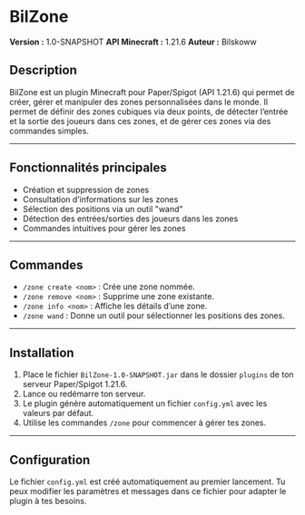 # BilZone

**Version :** 1.0-SNAPSHOT
**API Minecraft :** 1.21.6
**Auteur :** Bilskoww

## Description

BilZone est un plugin Minecraft pour Paper/Spigot (API 1.21.6) qui permet de créer, gérer et manipuler des zones personnalisées dans le monde.
Il permet de définir des zones cubiques via deux points, de détecter l’entrée et la sortie des joueurs dans ces zones, et de gérer ces zones via des commandes simples.

---

## Fonctionnalités principales

* Création et suppression de zones
* Consultation d’informations sur les zones
* Sélection des positions via un outil "wand"
* Détection des entrées/sorties des joueurs dans les zones
* Commandes intuitives pour gérer les zones

---

## Commandes

* `/zone create <nom>` : Crée une zone nommée.
* `/zone remove <nom>` : Supprime une zone existante.
* `/zone info <nom>` : Affiche les détails d’une zone.
* `/zone wand` : Donne un outil pour sélectionner les positions des zones.

---

## Installation

1. Place le fichier `BilZone-1.0-SNAPSHOT.jar` dans le dossier `plugins` de ton serveur Paper/Spigot 1.21.6.
2. Lance ou redémarre ton serveur.
3. Le plugin génère automatiquement un fichier `config.yml` avec les valeurs par défaut.
4. Utilise les commandes `/zone` pour commencer à gérer tes zones.

---

## Configuration

Le fichier `config.yml` est créé automatiquement au premier lancement.
Tu peux modifier les paramètres et messages dans ce fichier pour adapter le plugin à tes besoins.
